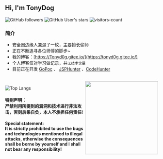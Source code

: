 <h2> Hi, I'm TonyDog </h2>

![GitHub followers](https://img.shields.io/github/followers/TonyD0g?style=social)   ![GitHub User's stars](https://img.shields.io/github/stars/TonyD0g?style=social)   ![visitors-count](https://visitor-badge.laobi.icu/badge?page_id=TonyD0g.readme)

### 简介
- 安全圈边缘人兼混子一枚，主要擅长偷师
- 正在不断追寻各位师傅的脚步~
- 我的博客：[https://Tonyd0g.gitee.io/](https://tonyd0g.gitee.io/)
- 个人博客仅对学习做记录，并`无技术含量`
- 目前正在开发 [GoPoc](https://github.com/TonyD0g/GoPoc) 、 [JSPHunter](https://github.com/TonyD0g/JSPHunter) 、[CodeHunter](https://cn.bing.com/search?q=%E8%87%AA%E7%A0%94%E4%BB%A3%E7%A0%81%E5%AE%A1%E8%AE%A1%E5%B7%A5%E5%85%B7%EF%BC%8C%E4%B8%8D%E6%8F%90%E4%BE%9B%E6%BA%90%E7%A0%81&qs=ds&form=QBRE&pc=MOZI)

<br>

<img src='https://s4.ax1x.com/2022/02/19/HqcbB8.jpg' align='right' style=' width:240px;height:240 px'/>

![Top Langs](https://github-readme-stats.vercel.app/api/top-langs/?username=TonyD0g)


<h4>特别声明：<br>严禁利用所提到的漏洞和技术进行非法攻击，否则后果自负，本人不承担任何责任!</h4>

<h4>Special statement:<br>It is strictly prohibited to use the bugs and technologies mentioned to illegal attacks, otherwise the consequences shall be borne by yourself and I shall not bear any responsibility!</h4>

